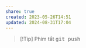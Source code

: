 ```yaml
---
share: true
created: 2023-05-26T14:51
updated: 2024-08-31T17:04
---
```

> [!Tip] Phím tắt
> <kbd>git push</kbd>
